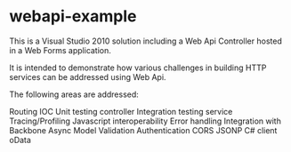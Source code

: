 webapi-example
==============

This is a Visual Studio 2010 solution including a Web Api Controller hosted in a Web Forms application.

It is intended to demonstrate how various challenges in building HTTP services can be addressed using Web Api.

The following areas are addressed:

Routing
IOC
Unit testing controller
Integration testing service
Tracing/Profiling
Javascript interoperability
  Error handling
  Integration with Backbone
Async
Model Validation
Authentication
CORS
JSONP
C# client
oData


